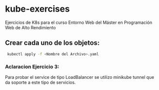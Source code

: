 # kube-exercises

Ejercicios de K8s para el curso Entorno Web del Máster en Programación Web de Alto Rendimiento

## Crear cada uno de los objetos:

```bash
 kubectl apply -f <Nombre del Archivo>.yaml
```

### Aclaracion Ejercicio 3:

Para probar el service de tipo LoadBalancer se utilizo minikube tunnel que da soporte a este tipo de servicios.
